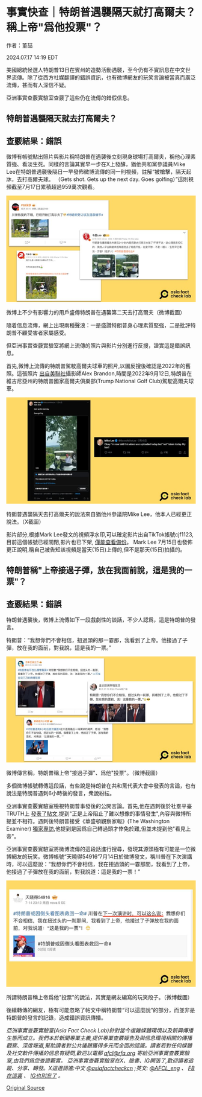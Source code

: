 # 事實快查｜特朗普遇襲隔天就打高爾夫？稱上帝"爲他投票"？

作者：董喆

2024.07.17 14:19 EDT

美國總統候選人特朗普13日在賓州的造勢活動遇襲，至今仍有不實訊息在中文世界流傳。除了從西方社媒翻譯的錯誤資訊，也有微博網友的玩笑言論被當真而廣泛流傳，甚而有人深信不疑。

亞洲事實查覈實驗室查覈了這些仍在流傳的錯假信息。

## 特朗普遇襲隔天就去打高爾夫？

## 查覈結果：錯誤

微博有帳號貼出照片與影片稱特朗普在遇襲後立刻現身球場打高爾夫，稱他心理素質強、看淡生死。同樣的言論其實早一步在X上發酵，猶他共和黨參議員Ｍike Lee在特朗普遇襲後隔日一早發佈微博流傳的同一則視頻，註解“被槍擊，隔天起牀，去打高爾夫球。 （Gets shot. Gets up the next day. Goes golfing）”這則視頻截至7月17日累積超過959萬次觀看。

![微博上不少有影響力的用戶盛傳特朗普在遇襲第二天去打高爾夫（微博截圖）](images/2AYGMSSADF6K4GVIDYWYUIBHU4.png)

微博上不少有影響力的用戶盛傳特朗普在遇襲第二天去打高爾夫（微博截圖）

隨着信息流傳，網上出現兩種聲浪：一是盛讚特朗普身心理素質堅強，二是批評特朗普不顧受害者家屬感受。

但亞洲事實查覈實驗室將網上流傳的照片與影片分別進行反搜，證實這是錯誤訊息。

首先,微博上流傳的特朗普駕駛高爾夫球車的照片,以圖反搜後確認是2022年的舊照。這張照片 [出自美聯社](https://newsroom.ap.org/editorial-photos-videos/detail?itemid=43c6c6c12c444421835cf1bf48bbd0e3&mediatype=photo)攝影師Alex Brandon,時間是2022年9月12日,特朗普在維吉尼亞州的特朗普國家高爾夫俱樂部(Trump National Golf Club)駕駛高爾夫球車。

![特朗普遇襲隔天去打高爾夫的說法來自猶他州參議院Mike Lee，他本人已經更正說法。（X截圖）](images/RQ22H7IFCGX4QNEVY5RLPK5ENI.png)

特朗普遇襲隔天去打高爾夫的說法來自猶他州參議院Mike Lee，他本人已經更正說法。（X截圖）

影片部分,根據Mark Lee發文的視頻浮水印,可以確定影片出自TikTok帳號cjf1123,目前這個帳號已經關閉,影片也已下架, [僅能查看備份](https://web.archive.org/web/20240714201804/https://www.tiktok.com/@cjf1123/video/7391491197883125023?_r=1&_t=8o1U2uYCAqh)。 Mark Lee 7月15日也發佈更正說明,稱自己被告知該視頻是當天(15日)上傳的,但不是那天(15日)拍攝的。

## 特朗普稱"上帝接過子彈，放在我面前說，這是我的一票"？

## 查覈結果：錯誤

特朗普遇襲後，微博上流傳如下一段戲劇性的談話，不少人認爲，這是特朗普的發言。

特朗普：“我想你們不會相信，扭過頭的那一霎那，我看到了上帝。他接過了子彈，放在我的面前，對我說，這是我的一票。”

![微博傳言稱，特朗普稱上帝"接過子彈"、爲他"投票"。（微博截圖）](images/KJVFXHLJX7JIYZGHVPVOJN5BCE.png)

微博傳言稱，特朗普稱上帝"接過子彈"、爲他"投票"。（微博截圖）

多個微博帳號轉傳這段話，有些說是特朗普在共和黨代表大會中發表的言論，也有說法是特朗普遇刺6小時後的發言，衆說紛紜。

亞洲事實查覈實驗室檢視特朗普事發後的公開言論。首先,他在遇刺後於社羣平臺TRUTH上 [發表了貼文](https://truthsocial.com/@realDonaldTrump/posts/112784638860095397),提到"正是上帝阻止了難以想像的事情發生",內容與微博所提並不相符。遇刺後特朗普接受《華盛頓觀察家報》(The Washington Examiner) [獨家專訪](https://www.washingtonexaminer.com/news/campaigns/presidential/3082180/trump-rewrites-republican-convention-speech-focus-unity-not-biden/),他提到是因爲自己轉過頭才倖免於難,但並未提到他"看見上帝"。

亞洲事實查覈實驗室將微博流傳的這段話進行搜尋，發現其源頭極有可能是一位微博網友的玩笑。微博帳號“天曉得54916”7月14日於微博發文，稱川普在下次演講時，可以這麼說：“我想你們不會相信，我在扭過頭的一霎那間，我看到了上帝，他接過了子彈放在我的面前，對我說道：這是我的一票！”

![所謂特朗普稱上帝爲他"投票"的說法，其實是網友編寫的玩笑段子。（微博截圖）](images/FLO33PP7JFP5YROXTY3CUIVXP4.png)

所謂特朗普稱上帝爲他"投票"的說法，其實是網友編寫的玩笑段子。（微博截圖）

後續轉傳的網友，極有可能忽略了帖文中稱特朗普“可以這麼說”的部分，而並非是特朗普的發言的記錄，造成錯誤資訊傳播。

*亞洲事實查覈實驗室(Asia Fact Check Lab)針對當今複雜媒體環境以及新興傳播生態而成立。我們本於新聞專業主義,提供專業查覈報告及與信息環境相關的傳播觀察、深度報道,幫助讀者對公共議題獲得多元而全面的認識。讀者若對任何媒體及社交軟件傳播的信息有疑問,歡迎以電郵*  [*afcl@rfa.org*](mailto:afcl@rfa.org)  *寄給亞洲事實查覈實驗室,由我們爲您查證覈實。* *亞洲事實查覈實驗室在X、臉書、IG開張了,歡迎讀者追蹤、分享、轉發。X這邊請進:中文*  [*@asiafactcheckcn*](https://twitter.com/asiafactcheckcn)  *;英文:*  [*@AFCL\_eng*](https://twitter.com/AFCL_eng)  *、*  [*FB在這裏*](https://www.facebook.com/asiafactchecklabcn)  *、*  [*IG也別忘了*](https://www.instagram.com/asiafactchecklab/)  *。*



[Original Source](https://www.rfa.org/mandarin/shishi-hecha/hc-trump-assassination-07172024135553.html)